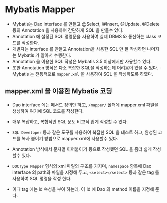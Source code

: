 # Mybatis Mapper
- Mybatis는 Dao interface 를 만들고 @Select, @Insert, @Update, @Delete 등의 Annotation 을 사용하여 간단하게 SQL 을 만들수 있다.
- Annotation 에 설정된 SQL 명령문을 사용하여 실제 DBMS 와 통신하는 class 코드를 작성한다.
- 개발자는 interface 를 만들고 Annotation을 사용한 SQL 만 잘 작성하면 나머지는 Mybatis 가 알아서 수행한다.
- Annotation 을 이용한 SQL 작성은 Mybatis 3.5 이상에서만 사용할수 있다.
- 또한 Annotation 방식은 다소 복잡한 SQL을 작성하는데 어려움이 있을 수 있다.
-Mybatis 는 전통적으로 `mapper.xml` 을 사용하여 SQL 을 작성하도록 하였다.

## mapper.xml 을 이용한 Mybatis 코딩
- Dao interface 에는 메서드 정의만 하고, `/mapper/` 폴더에 mapper.xml 파일을 생성하여 여기에 SQL 코드를 작성한다.
- 매우 복잡하고, 복합적인 SQL 문도 비교적 쉽게 작성할 수 있다.
- `SQL Developer` 등과 같은 도구를 사용하여 복잡한 SQL 을 테스트 하고, 완성된 코드를 복사 붙이기 방법으로 mapper.xml에 사용할수 있다.
- Annotation 방식에서 문자열 이어붙이기 등으로 작성했던 SQL 을 좀더 쉽게 작성 할수 있다.

- `DOCType Mapper` 형식의 xml 파일의 구조를 가지며, 
`namespace` 항목에 Dao interface 의 path와 파일을 지정해 두고, `<select></select>` 등과 같은 tag 를 사용하여 SQL 명령을 작성 한다.
- 이때 tag 에는 id 속성을 부여 하는데, 이 id 에 Dao 의 method 이름을 지정해 준다.















